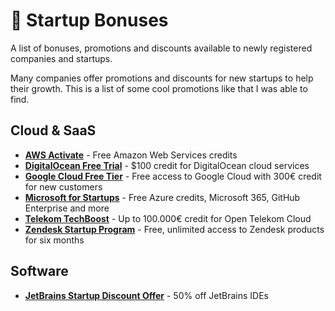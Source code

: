 # 🚀 Startup Bonuses
A list of bonuses, promotions and discounts available to newly registered companies and startups.

Many companies offer promotions and discounts for new startups to help their growth. This is a list of some cool promotions like that I was able to find.

## Cloud & SaaS

* **[AWS Activate](https://aws.amazon.com/activate/)** - Free Amazon Web Services credits
* **[DigitalOcean Free Trial](https://try.digitalocean.com/freetrialoffer/)** - $100 credit for DigitalOcean cloud services
* **[Google Cloud Free Tier](https://cloud.google.com/free)** - Free access to Google Cloud with 300€ credit for new customers
* **[Microsoft for Startups](https://startups.microsoft.com/)** - Free Azure credits, Microsoft 365, GitHub Enterprise and more
* **[Telekom TechBoost](https://telekomhilft.telekom.de/t5/TechBoost/ct-p/techboost)** - Up to 100.000€ credit for Open Telekom Cloud
* **[Zendesk Startup Program](https://www.zendesk.com/startups/)** - Free, unlimited access to Zendesk products for six months

## Software

* **[JetBrains Startup Discount Offer](https://www.jetbrains.com/store/startups/)** - 50% off JetBrains IDEs
